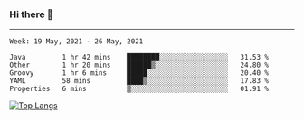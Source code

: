 ### Hi there 👋
---
<!--START_SECTION:waka-->
```text
Week: 19 May, 2021 - 26 May, 2021

Java         1 hr 42 mins    ████████░░░░░░░░░░░░░░░░░   31.53 % 
Other        1 hr 20 mins    ██████▒░░░░░░░░░░░░░░░░░░   24.80 % 
Groovy       1 hr 6 mins     █████░░░░░░░░░░░░░░░░░░░░   20.40 % 
YAML         58 mins         ████▒░░░░░░░░░░░░░░░░░░░░   17.83 % 
Properties   6 mins          ▒░░░░░░░░░░░░░░░░░░░░░░░░   01.91 % 
```
<!--END_SECTION:waka-->

[![Top Langs](https://github-readme-stats.vercel.app/api/top-langs/?username=HyunAh-iia&layout=compact)](https://github.com/anuraghazra/github-readme-stats)
<!--
**HyunAh-iia/HyunAh-iia** is a ✨ _special_ ✨ repository because its `README.md` (this file) appears on your GitHub profile.

Here are some ideas to get you started:

- 🔭 I’m currently working on ...
- 🌱 I’m currently learning ...
- 👯 I’m looking to collaborate on ...
- 🤔 I’m looking for help with ...
- 💬 Ask me about ...
- 📫 How to reach me: ...
- 😄 Pronouns: ...
- ⚡ Fun fact: ...
-->
